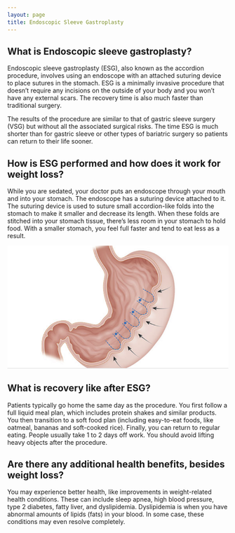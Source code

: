 ```yaml
---
layout: page
title: Endoscopic Sleeve Gastroplasty
---
```


## What is Endoscopic sleeve gastroplasty?

<p>
Endoscopic sleeve gastroplasty (ESG), also known as the accordion procedure, involves using an endoscope with an attached suturing device to place sutures in the stomach.
ESG is a minimally invasive procedure that doesn’t require any incisions on the outside of your body and you won’t have any external scars.
The recovery time is also much faster than traditional surgery.
</p>

<p>
The results of the procedure are similar to that of gastric sleeve surgery (VSG) but without all the associated surgical risks.
The time ESG is much shorter than for gastric sleeve or other types of bariatric surgery so patients can return to their life sooner.
</p>

## How is ESG performed and how does it work for weight loss?

<p>
While you are sedated, your doctor puts an endoscope through your mouth and into your stomach.
The endoscope has a suturing device attached to it.
The suturing device is used to suture small accordion-like folds into the stomach to make it smaller and decrease its length.
When these folds are stitched into your stomach tissue, there’s less room in your stomach to hold food.
With a smaller stomach, you feel full faster and tend to eat less as a result.
</p>

<img src="/img/weight-loss/esg.png" width="auto" width="100%" />

## What is recovery like after ESG?

<p>
Patients typically go home the same day as the procedure.
You first follow a full liquid meal plan, which includes protein shakes and similar products.
You then transition to a soft food plan (including easy-to-eat foods, like oatmeal, bananas and soft-cooked rice).
Finally, you can return to regular eating.
People usually take 1 to 2 days off work.
You should avoid lifting heavy objects after the procedure.
</p>

## Are there any additional health benefits, besides weight loss?

<p>
You may experience better health, like improvements in weight-related health conditions.
These can include sleep apnea, high blood pressure, type 2 diabetes, fatty liver, and dyslipidemia.
Dyslipidemia is when you have abnormal amounts of lipids (fats) in your blood.
In some case, these conditions may even resolve completely.
</p>
